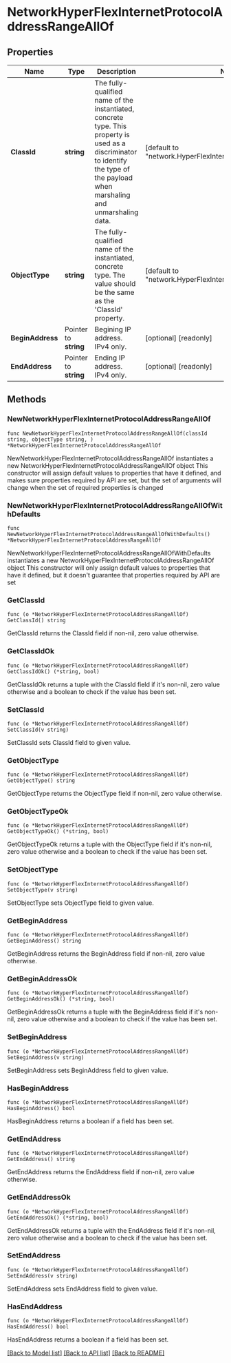 # NetworkHyperFlexInternetProtocolAddressRangeAllOf

## Properties

Name | Type | Description | Notes
------------ | ------------- | ------------- | -------------
**ClassId** | **string** | The fully-qualified name of the instantiated, concrete type. This property is used as a discriminator to identify the type of the payload when marshaling and unmarshaling data. | [default to "network.HyperFlexInternetProtocolAddressRange"]
**ObjectType** | **string** | The fully-qualified name of the instantiated, concrete type. The value should be the same as the &#39;ClassId&#39; property. | [default to "network.HyperFlexInternetProtocolAddressRange"]
**BeginAddress** | Pointer to **string** | Begining IP address. IPv4 only. | [optional] [readonly] 
**EndAddress** | Pointer to **string** | Ending IP address. IPv4 only. | [optional] [readonly] 

## Methods

### NewNetworkHyperFlexInternetProtocolAddressRangeAllOf

`func NewNetworkHyperFlexInternetProtocolAddressRangeAllOf(classId string, objectType string, ) *NetworkHyperFlexInternetProtocolAddressRangeAllOf`

NewNetworkHyperFlexInternetProtocolAddressRangeAllOf instantiates a new NetworkHyperFlexInternetProtocolAddressRangeAllOf object
This constructor will assign default values to properties that have it defined,
and makes sure properties required by API are set, but the set of arguments
will change when the set of required properties is changed

### NewNetworkHyperFlexInternetProtocolAddressRangeAllOfWithDefaults

`func NewNetworkHyperFlexInternetProtocolAddressRangeAllOfWithDefaults() *NetworkHyperFlexInternetProtocolAddressRangeAllOf`

NewNetworkHyperFlexInternetProtocolAddressRangeAllOfWithDefaults instantiates a new NetworkHyperFlexInternetProtocolAddressRangeAllOf object
This constructor will only assign default values to properties that have it defined,
but it doesn't guarantee that properties required by API are set

### GetClassId

`func (o *NetworkHyperFlexInternetProtocolAddressRangeAllOf) GetClassId() string`

GetClassId returns the ClassId field if non-nil, zero value otherwise.

### GetClassIdOk

`func (o *NetworkHyperFlexInternetProtocolAddressRangeAllOf) GetClassIdOk() (*string, bool)`

GetClassIdOk returns a tuple with the ClassId field if it's non-nil, zero value otherwise
and a boolean to check if the value has been set.

### SetClassId

`func (o *NetworkHyperFlexInternetProtocolAddressRangeAllOf) SetClassId(v string)`

SetClassId sets ClassId field to given value.


### GetObjectType

`func (o *NetworkHyperFlexInternetProtocolAddressRangeAllOf) GetObjectType() string`

GetObjectType returns the ObjectType field if non-nil, zero value otherwise.

### GetObjectTypeOk

`func (o *NetworkHyperFlexInternetProtocolAddressRangeAllOf) GetObjectTypeOk() (*string, bool)`

GetObjectTypeOk returns a tuple with the ObjectType field if it's non-nil, zero value otherwise
and a boolean to check if the value has been set.

### SetObjectType

`func (o *NetworkHyperFlexInternetProtocolAddressRangeAllOf) SetObjectType(v string)`

SetObjectType sets ObjectType field to given value.


### GetBeginAddress

`func (o *NetworkHyperFlexInternetProtocolAddressRangeAllOf) GetBeginAddress() string`

GetBeginAddress returns the BeginAddress field if non-nil, zero value otherwise.

### GetBeginAddressOk

`func (o *NetworkHyperFlexInternetProtocolAddressRangeAllOf) GetBeginAddressOk() (*string, bool)`

GetBeginAddressOk returns a tuple with the BeginAddress field if it's non-nil, zero value otherwise
and a boolean to check if the value has been set.

### SetBeginAddress

`func (o *NetworkHyperFlexInternetProtocolAddressRangeAllOf) SetBeginAddress(v string)`

SetBeginAddress sets BeginAddress field to given value.

### HasBeginAddress

`func (o *NetworkHyperFlexInternetProtocolAddressRangeAllOf) HasBeginAddress() bool`

HasBeginAddress returns a boolean if a field has been set.

### GetEndAddress

`func (o *NetworkHyperFlexInternetProtocolAddressRangeAllOf) GetEndAddress() string`

GetEndAddress returns the EndAddress field if non-nil, zero value otherwise.

### GetEndAddressOk

`func (o *NetworkHyperFlexInternetProtocolAddressRangeAllOf) GetEndAddressOk() (*string, bool)`

GetEndAddressOk returns a tuple with the EndAddress field if it's non-nil, zero value otherwise
and a boolean to check if the value has been set.

### SetEndAddress

`func (o *NetworkHyperFlexInternetProtocolAddressRangeAllOf) SetEndAddress(v string)`

SetEndAddress sets EndAddress field to given value.

### HasEndAddress

`func (o *NetworkHyperFlexInternetProtocolAddressRangeAllOf) HasEndAddress() bool`

HasEndAddress returns a boolean if a field has been set.


[[Back to Model list]](../README.md#documentation-for-models) [[Back to API list]](../README.md#documentation-for-api-endpoints) [[Back to README]](../README.md)


